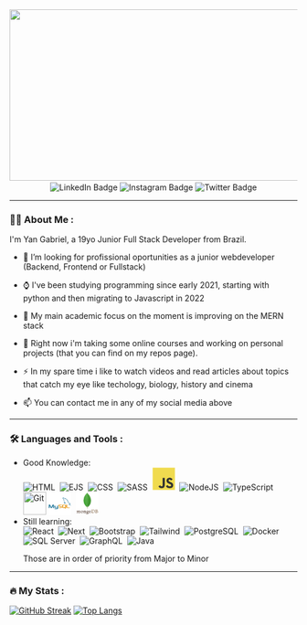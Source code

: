 <div align="center">
  <img src="https://media.giphy.com/media/L1R1tvI9svkIWwpVYr/giphy.gif" width="550" height="300"/>
  	<div id="badges">
  	    <img src="https://img.shields.io/badge/LinkedIn-blue?style=for-the-badge&logo=linkedin&logoColor=white" alt="LinkedIn Badge"/>
  	    <img src="https://img.shields.io/badge/Instagram-purple?style=for-the-badge&logo=instagram&logoColor=white" alt="Instagram Badge"/>
		<img src="https://img.shields.io/badge/Twitter-blue?style=for-the-badge&logo=twitter&logoColor=white" alt="Twitter Badge"/>
	</div>
</div>

---


### :man_technologist: About Me :

I'm Yan Gabriel, a 19yo Junior Full Stack Developer from Brazil.
- :telescope: I’m looking for profissional oportunities as a junior webdeveloper (Backend, Frontend or Fullstack)

- :watch: I've been studying programming since early 2021, starting with python and then migrating to Javascript in 2022

- :book: My main academic focus on the moment is improving on the MERN stack

- :seedling: Right now i'm taking some online courses and working on personal projects (that you can find on my repos page).

- :zap: In my spare time i like to watch videos and read articles about topics that catch my eye like techology, biology, history and cinema

- :mailbox: You can contact me in any of my social media above

---

### :hammer_and_wrench: Languages and Tools :

<div>
    <ul>
        <li>Good Knowledge: <br/>
            <img src="https://www.w3.org/html/logo/downloads/HTML5_Badge_512.png" title="HTML5" alt="HTML" width="40" height="40"/>&nbsp;
            <img src="https://cdn.icon-icons.com/icons2/2107/PNG/512/file_type_ejs_icon_130626.png" title="EJS" alt="EJS" width="40" height="40"/>&nbsp;            
            <img src="https://upload.wikimedia.org/wikipedia/commons/thumb/6/62/CSS3_logo.svg/2048px-CSS3_logo.svg.png"  title="CSS3" alt="CSS" width="40" height="40"/>&nbsp;
            <img src="https://sass-lang.com/assets/img/styleguide/seal-color-aef0354c.png"  title="SASS" alt="SASS" width="40" height="40"/>&nbsp;
            <img src="https://github.com/devicons/devicon/blob/master/icons/javascript/javascript-original.svg" title="JavaScript" alt="JavaScript" width="40" height="40"/>&nbsp;
            <img src="https://walde.co/wp-content/uploads/2016/09/nodejs_logo.png" title="NodeJS" alt="NodeJS" width="40" height="40"/>&nbsp;
	    <img src="https://upload.wikimedia.org/wikipedia/commons/thumb/4/4c/Typescript_logo_2020.svg/2048px-Typescript_logo_2020.svg.png" title="TypeScript" alt="TypeScript" width="40" height="40"/>&nbsp;
            <img src="https://git-scm.com/images/logos/downloads/Git-Icon-1788C.png" title="Git" **alt="Git" width="40" height="40"/>
            <img src="https://github.com/devicons/devicon/blob/master/icons/mysql/mysql-original-wordmark.svg" title="MySQL"  alt="MySQL" width="40" height="40"/>&nbsp;
            <img src="https://github.com/devicons/devicon/blob/master/icons/mongodb/mongodb-original-wordmark.svg" title="MongoDB"  alt="MongoDB" width="40" height="40"/>&nbsp       
       </li>
       <li>Still learning: <br/>
            <img src="https://ionicframework.com/docs/icons/logo-react-icon.png" title="React" alt="React" width="40" height="40"/>&nbsp;
	    <img src="https://ui-lib.com/blog/wp-content/uploads/2021/12/nextjs-boilerplate-logo.png" title="Next" alt="Next" width="40" height="40"/>&nbsp;   
            <img src="https://upload.wikimedia.org/wikipedia/commons/thumb/b/b2/Bootstrap_logo.svg/2560px-Bootstrap_logo.svg.png" title="Bootstrap" alt="Bootstrap" width="50" height="40"/>&nbsp;
	    <img src="https://upload.wikimedia.org/wikipedia/commons/thumb/d/d5/Tailwind_CSS_Logo.svg/2048px-Tailwind_CSS_Logo.svg.png" title="Tailwind" alt="Tailwind" width="50" height="40"/>&nbsp;   
            <img src="https://upload.wikimedia.org/wikipedia/commons/thumb/2/29/Postgresql_elephant.svg/1200px-Postgresql_elephant.svg.png" title="PostgreSQL" alt="PostgreSQL" width="40" height="40"/>&nbsp;
	       <img src="https://www.docker.com/wp-content/uploads/2022/03/vertical-logo-monochromatic.png" title="Docker" alt="Docker" width="50" height="40"/>&nbsp;
	    <img src="https://img.icons8.com/color/480/microsoft-sql-server.png" title="SQL Server" alt="SQL Server" width="40" height="40"/>&nbsp;   
            <img src="https://upload.wikimedia.org/wikipedia/commons/thumb/1/17/GraphQL_Logo.svg/2048px-GraphQL_Logo.svg.png" title="GraphQL" alt="GraphQL" width="40" height="40"/>&nbsp;     
	    <img src="https://cdn-icons-png.flaticon.com/512/226/226777.png" title="Java" alt="Java" width="40" height="40"/>&nbsp;   
	       <p>Those are in order of priority from Major to Minor</p>   
       </li>
    </ul>
</div>

---

### :fire: My Stats :
[![GitHub Streak](http://github-readme-streak-stats.herokuapp.com?user=Gryygo&theme=dark&background=000000)](https://git.io/streak-stats)
[![Top Langs](https://github-readme-stats.vercel.app/api/top-langs/?username=Gryygo&layout=compact&theme=vision-friendly-dark)](https://github.com/anuraghazra/github-readme-stats)
